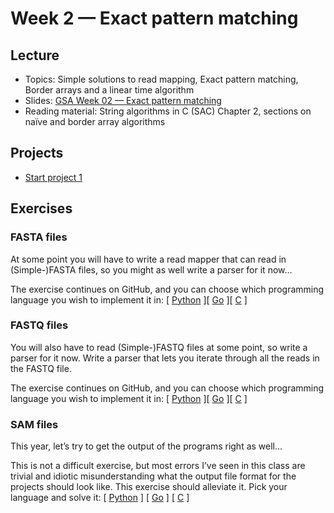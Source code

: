 # Week 2 — Exact pattern matching

## Lecture

- Topics: Simple solutions to read mapping, Exact pattern matching,  Border arrays and a linear time algorithm
- Slides: [GSA Week 02 — Exact pattern matching](../slides/GSA%20Week%2002%20--%20Exact%20pattern%20matching.pdf)
- Reading material: String algorithms in C (SAC) Chapter 2, sections on naïve and border array algorithms

## Projects

- [Start project 1](../projects/project-01.out.md)

## Exercises

### FASTA files

At some point you will have to write a read mapper that can read in (Simple-)FASTA files, so you might as well write a parser for it now…

The exercise continues on GitHub, and you can choose which programming language you wish to implement it in: [ [Python][fasta.python] ][ [Go][fasta.go] ][ [C][fasta.c] ]

### FASTQ files

You will also have to read (Simple-)FASTQ files at some point, so write a parser for it now. Write a parser that lets you iterate through all the reads in the FASTQ file.

The exercise continues on GitHub, and you can choose which programming language you wish to implement it in: [ [Python][fastq.python] ][ [Go][fastq.go] ][ [C][fastq.c] ]

### SAM files

This year, let’s try to get the output of the programs right as well…

This is not a difficult exercise, but most errors I’ve seen in this class are trivial and idiotic misunderstanding what the output file format for the projects should look like. This exercise should alleviate it. Pick your language and solve it: [ [Python][sam.python] ] [ [Go][sam.go] ] [ [C][sam.c] ]

[fasta.python]: https://classroom.github.com/a/3p-4YDEy
[fasta.go]:     https://classroom.github.com/a/w34JR9FD
[fasta.c]:      https://classroom.github.com/a/ljTlT5NO

[fastq.python]: https://classroom.github.com/a/SNorpTI9
[fastq.go]:     https://classroom.github.com/a/6jiC7ED4
[fastq.c]:      https://classroom.github.com/a/F2ywXphR

[sam.python]: https://classroom.github.com/a/bfS1ecIR
[sam.go]:     https://classroom.github.com/a/C9D3A55s
[sam.c]:      https://classroom.github.com/a/a8lzL6Nz

[cigar.python]: https://classroom.github.com/a/8IzKU7c4
[cigar.go]:     https://classroom.github.com/a/E7lgdZbX
[cigar.c]:      https://classroom.github.com/a/QZniBOMN

[border.c]:      https://classroom.github.com/a/t1bzUNuD
[border.go]:     https://classroom.github.com/a/LsL_tdES
[border.python]: https://classroom.github.com/a/a8Igh8ws

[tree.traversal.c]:      https://classroom.github.com/a/sYzQx5sn
[tree.traversal.go]:     https://classroom.github.com/a/xyKOTvu2
[tree.traversal.python]: https://classroom.github.com/a/VKJGqpFE

[radix.sort.python]: https://classroom.github.com/a/1ja1pcoM
[radix.sort.go]:     https://classroom.github.com/a/SaHPc4w7
[radix.sort.c]:      https://classroom.github.com/a/ohYQlbYy

[bwt.python]: https://classroom.github.com/a/2QD5TvYV
[bwt.go]:     https://classroom.github.com/a/vbUZjfns
[bwt.c]:      https://classroom.github.com/a/hBxQ1k2k


